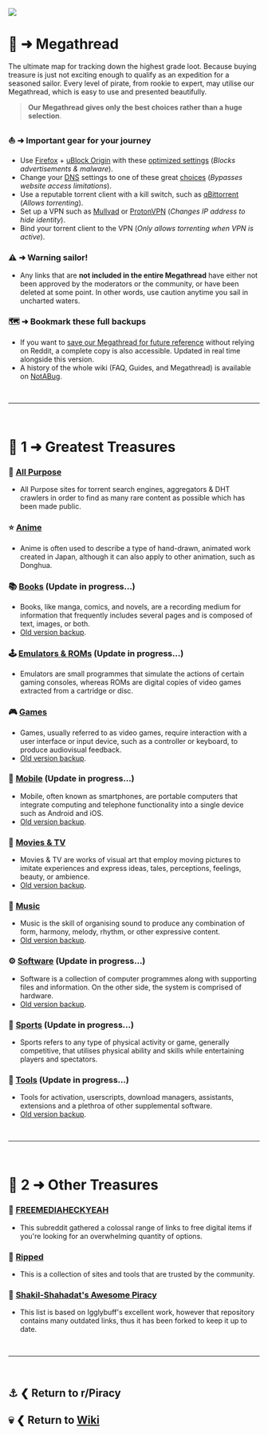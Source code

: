 ![](%%megathread%%)

# 📜 ➜ **Megathread**
The ultimate map for tracking down the highest grade loot. Because buying treasure is just not exciting enough to qualify as an expedition for a seasoned sailor. Every level of pirate, from rookie to expert, may utilise our Megathread, which is easy to use and presented beautifully.

>**Our Megathread gives only the best choices rather than a huge selection**.

### ⛵ ➜ Important gear for your journey
- Use [Firefox](https://mozilla.org/firefox/new/) + [uBlock Origin](https://addons.mozilla.org/firefox/addon/ublock-origin/) with these [optimized settings](https://i.postimg.cc/6QjMwNYG/u-Block-Origin-optimized-settings.png) (*Blocks advertisements & malware*).
- Change your [DNS](https://www.privacyguides.org/advanced/dns-overview/) settings to one of these great [choices](https://www.privacyguides.org/dns/) (*Bypasses website access limitations*).
- Use a reputable torrent client with a kill switch, such as [qBittorrent](https://www.qbittorrent.org/) (*Allows torrenting*).
- Set up a VPN such as [Mullvad](https://mullvad.net/) or [ProtonVPN](https://protonvpn.com/) (*Changes IP address to hide identity*).
- Bind your torrent client to the VPN (*Only allows torrenting when VPN is active*).

### ⚠️ ➜ Warning sailor!
- Any links that are **not included in the entire Megathread** have either not been approved by the moderators or the community, or have been deleted at some point. In other words, use caution anytime you sail in uncharted waters.

### 🗺️ ➜ **Bookmark** these full backups
- If you want to [save our Megathread for future reference](https://rentry.org/megathread) without relying on Reddit, a complete copy is also accessible. Updated in real time alongside this version.
- A history of the whole wiki (FAQ, Guides, and Megathread) is available on [NotABug](https://notabug.org/TheChumBucket/PiracySubreddit/).

&nbsp;

---

&nbsp;

# 📑 1 ➜ Greatest Treasures

### 🧭 [All Purpose](https://www.reddit.com/r/Piracy/wiki/megathread/all_purpose/)
- All Purpose sites for torrent search engines, aggregators & DHT crawlers in order to find as many rare content as possible which has been made public.

### ⭐ [Anime](https://www.reddit.com/r/Piracy/wiki/megathread/anime/)
- Anime is often used to describe a type of hand-drawn, animated work created in Japan, although it can also apply to other animation, such as Donghua.

### 📚 [Books](https://www.reddit.com/r/Piracy/wiki/megathread/reading_material_and_elearning/) (Update in progress...)
- Books, like manga, comics, and novels, are a recording medium for information that frequently includes several pages and is composed of text, images, or both.
- [Old version backup](https://rentry.org/5g76z).

### 🕹️ [Emulators & ROMs](https://www.reddit.com/r/Piracy/wiki/megathread/emulators_and_roms/) (Update in progress...)
- Emulators are small programmes that simulate the actions of certain gaming consoles, whereas ROMs are digital copies of video games extracted from a cartridge or disc.

### 🎮 [Games](https://www.reddit.com/r/Piracy/wiki/megathread/games/)
- Games, usually referred to as video games, require interaction with a user interface or input device, such as a controller or keyboard, to produce audiovisual feedback.
- [Old version backup](https://rentry.org/7cznn).

### 📱 [Mobile](https://www.reddit.com/r/Piracy/wiki/megathread/mobile_apps_and_repos/) (Update in progress...)
- Mobile, often known as smartphones, are portable computers that integrate computing and telephone functionality into a single device such as Android and iOS.
- [Old version backup](https://rentry.org/tcntf).

### 🎦 [Movies & TV](https://www.reddit.com/r/Piracy/wiki/megathread/movies_and_tv)
- Movies & TV are works of visual art that employ moving pictures to imitate experiences and express ideas, tales, perceptions, feelings, beauty, or ambience.
- [Old version backup](https://rentry.org/wkirm).

### 🎹 [Music](https://www.reddit.com/r/Piracy/wiki/megathread/music/)
- Music is the skill of organising sound to produce any combination of form, harmony, melody, rhythm, or other expressive content.
- [Old version backup](https://rentry.org/ko7zq).

### ⚙️ [Software](https://www.reddit.com/r/Piracy/wiki/megathread/software_downloads/) (Update in progress...)
- Software is a collection of computer programmes along with supporting files and information. On the other side, the system is comprised of hardware.
- [Old version backup](https://rentry.org/pzfwe).

### 👟 [Sports](https://www.reddit.com/r/Piracy/wiki/megathread/sports/) (Update in progress...)
- Sports refers to any type of physical activity or game, generally competitive, that utilises physical ability and skills while entertaining players and spectators.

### 🧰 [Tools](https://www.reddit.com/r/Piracy/wiki/megathread/tools/) (Update in progress...)
- Tools for activation, userscripts, download managers, assistants, extensions and a plethroa of other supplemental software.
- [Old version backup](https://rentry.org/6fyps).

&nbsp;

---

&nbsp;

# 📑 2 ➜ Other Treasures

### 📁 [FREEMEDIAHECKYEAH](https://www.reddit.com/r/FREEMEDIAHECKYEAH/wiki/index/)
- This subreddit gathered a colossal range of links to free digital items if you're looking for an overwhelming quantity of options.

### 📁 [Ripped](https://ripped.guide/)
- This is a collection of sites and tools that are trusted by the community.

### 📁 [Shakil-Shahadat's Awesome Piracy](https://github.com/Shakil-Shahadat/awesome-piracy)
- This list is based on Igglybuff's excellent work, however that repository contains many outdated links, thus it has been forked to keep it up to date.

&nbsp;

---

&nbsp;

⚓ ❮ Return to **r/Piracy**
---
💀 ❮ Return to [**Wiki**](https://www.reddit.com/r/Piracy/wiki/index/)
---